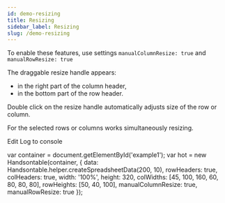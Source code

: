 ```yaml
---
id: demo-resizing
title: Resizing
sidebar_label: Resizing
slug: /demo-resizing
---
```


To enable these features, use settings `manualColumnResize: true` and `manualRowResize: true`

The draggable resize handle appears:

*   in the right part of the column header,
*   in the bottom part of the row header.

Double click on the resize handle automatically adjusts size of the row or column.

For the selected rows or columns works simultaneously resizing.

Edit Log to console

var container = document.getElementById('example1'); var hot = new Handsontable(container, { data: Handsontable.helper.createSpreadsheetData(200, 10), rowHeaders: true, colHeaders: true, width: '100%', height: 320, colWidths: \[45, 100, 160, 60, 80, 80, 80\], rowHeights: \[50, 40, 100\], manualColumnResize: true, manualRowResize: true });


